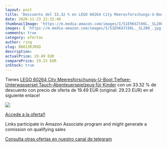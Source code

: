 ```yaml
---
layout: post
title: 'Descuento del 33.32 % en LEGO 60264 City Meeresforschungs-U-Boot '
date: 2020-11-23 22:32:40
thumbnailImage: 'https://m.media-amazon.com/images/I/51EhKdJl66L._SL200_.jpg'
images: [ 'https://m.media-amazon.com/images/I/51EhKdJl66L._SL200_.jpg' ]
comments: true
category: ofertas
author: ring
slug: B0813RJRXD
description:
actualPrice: 19.49 EUR
comparePrice: 29.23 EUR
inStock: true
---
```


Tienes [LEGO 60264 City Meeresforschungs-U-Boot  Tiefsee-Unterwasserset  Tauch-Abenteuerspielzeug für Kinder](https://www.amazon.de/dp/B0813RJRXD/?tag=redken02-21) con un 33.32 % de descuento con precio de oferta de 19.49 EUR (original: 29.23 EUR) en el siguiente enlace!

[![](https://m.media-amazon.com/images/I/51EhKdJl66L._SL200_.jpg)](https://www.amazon.de/dp/B0813RJRXD/?tag=redken02-21)

[Accede a la oferta!!](https://www.amazon.de/dp/B0813RJRXD/?tag=redken02-21)

Links participate in Amazon Associate program and might generate a comission on qualifying sales

[Consulta otras ofertas en nuestro canal de telegram](https://t.me/s/ofertas25)
